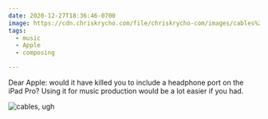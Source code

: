 ```yaml
---
date: 2020-12-27T18:36:46-0700
image: https://cdn.chriskrycho.com/file/chriskrycho-com/images/cables%2C%20ugh.jpeg
tags: 
  - music
  - Apple
  - composing

---
```


Dear Apple: would it have killed you to include a headphone port on the iPad Pro? Using it for music production would be a lot easier if you had.

![cables, ugh](https://cdn.chriskrycho.com/file/chriskrycho-com/images/cables%2C%20ugh.jpeg)
